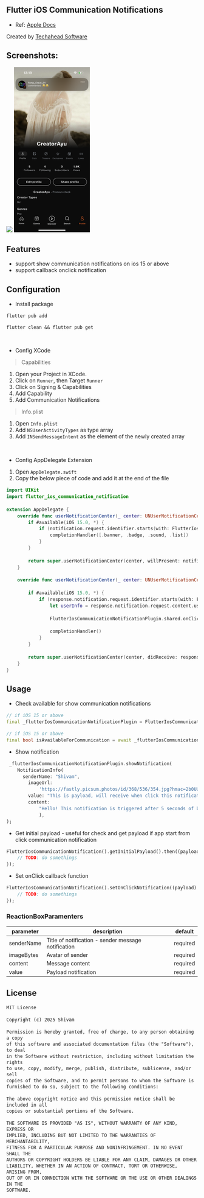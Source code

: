 ## Flutter iOS Communication Notifications

- Ref: [Apple Docs](https://developer.apple.com/documentation/usernotifications/implementing_communication_notifications)

Created by [Techahead Software](https://www.techaheadcorp.com/)

## Screenshots:

<p>
<img src="https://github.com/shivbo96/flutter_ios_communication_notification/raw/main/screenshots/Image.png?raw=true" width="200px" />
<img src="https://github.com/shivbo96/flutter_ios_communication_notification/raw/main/screenshots/Image_1.png?raw=true" width="200px" />
</p>

## Features

* support show communication notifications on ios 15 or above
* support callback onclick notification

## Configuration

- Install package

```terminal
flutter pub add 
```

```terminal
flutter clean && flutter pub get
```
<br/>

- Config XCode

> Capabilities
1. Open your Project in XCode.
2. Click on `Runner`, then Target `Runner`
3. Click on Signing & Capabilities
4. Add Capability
5. Add Communication Notifications

> Info.plist
1. Open `Info.plist`
2. Add `NSUserActivityTypes` as type array
3. Add `INSendMessageIntent` as the element of the newly created array

<br/>

- Config AppDelegate Extension

1. Open `AppDelegate.swift`
2. Copy the below piece of code and add it at the end of the file

```swift
import UIKit
import flutter_ios_communication_notification

extension AppDelegate {
    override func userNotificationCenter(_ center: UNUserNotificationCenter, willPresent notification: UNNotification, withCompletionHandler completionHandler: @escaping (UNNotificationPresentationOptions) -> Void) {
        if #available(iOS 15.0, *) {
            if (notification.request.identifier.starts(with: FlutterIosCommunicationConstant.prefixIdentifier)) {
                completionHandler([.banner, .badge, .sound, .list])
            }
        }

        return super.userNotificationCenter(center, willPresent: notification, withCompletionHandler: completionHandler)
    }

    override func userNotificationCenter(_ center: UNUserNotificationCenter, didReceive response: UNNotificationResponse, withCompletionHandler completionHandler: @escaping () -> Void) {

        if #available(iOS 15.0, *) {
            if (response.notification.request.identifier.starts(with: FlutterIosCommunicationConstant.prefixIdentifier)) {
                let userInfo = response.notification.request.content.userInfo

                FlutterIosCommunicationNotificationPlugin.shared.onClickNotification(userInfo)

                completionHandler()
            }
        }

        return super.userNotificationCenter(center, didReceive: response, withCompletionHandler: completionHandler)
    }
}
```

## Usage

- Check available for show communication notifications

```dart
// if iOS 15 or above
final _flutterIosCommunicationNotificationPlugin = FlutterIosCommunicationNotification();
```


```dart
// if iOS 15 or above
final bool isAvailableForCommunication = await _flutterIosCommunicationNotificationPlugin.isAvailable();
```

- Show notification

```dart
 _flutterIosCommunicationNotificationPlugin.showNotification(
    NotificationInfo(
      senderName: "Shivam",
        imageUrl:
            'https://fastly.picsum.photos/id/368/536/354.jpg?hmac=2b0UU6Y-8XxkiRBhatgBJ-ni3aWJ5CcVVENpX-mEiIA',
        value: "This is payload, will receive when click this notification",
        content:
            "Hello! This notification is triggered after 5 seconds of background time.",
            ),
);
```

- Get initial payload - useful for check and get payload if app start from click communication notification

```dart
FlutterIosCommunicationNotification().getInitialPayload().then((payload) {
    // TODO: do somethings
});
```

- Set onClick callback function

```dart
FlutterIosCommunicationNotification().setOnClickNotification((payload) {
    // TODO: do somethings
});
```

### ReactionBoxParamenters
| parameter  | description                                         | default  |
|------------|-----------------------------------------------------|----------|
| senderName | Title of notification - sender message notification | required |
| imageBytes | Avatar of sender                                    | required |
| content    | Message content                                     | required |
| value      | Payload notification                                | required |      


## License

```terminal
MIT License

Copyright (c) 2025 Shivam

Permission is hereby granted, free of charge, to any person obtaining a copy
of this software and associated documentation files (the "Software"), to deal
in the Software without restriction, including without limitation the rights
to use, copy, modify, merge, publish, distribute, sublicense, and/or sell
copies of the Software, and to permit persons to whom the Software is
furnished to do so, subject to the following conditions:

The above copyright notice and this permission notice shall be included in all
copies or substantial portions of the Software.

THE SOFTWARE IS PROVIDED "AS IS", WITHOUT WARRANTY OF ANY KIND, EXPRESS OR
IMPLIED, INCLUDING BUT NOT LIMITED TO THE WARRANTIES OF MERCHANTABILITY,
FITNESS FOR A PARTICULAR PURPOSE AND NONINFRINGEMENT. IN NO EVENT SHALL THE
AUTHORS OR COPYRIGHT HOLDERS BE LIABLE FOR ANY CLAIM, DAMAGES OR OTHER
LIABILITY, WHETHER IN AN ACTION OF CONTRACT, TORT OR OTHERWISE, ARISING FROM,
OUT OF OR IN CONNECTION WITH THE SOFTWARE OR THE USE OR OTHER DEALINGS IN THE
SOFTWARE.

```